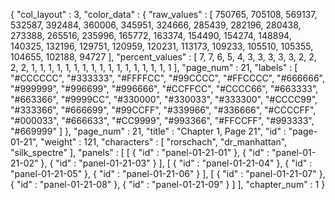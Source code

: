 {
  "col_layout" : 3,
  "color_data" : {
    "raw_values" : [
      750765,
      705108,
      569137,
      532587,
      392484,
      360006,
      345951,
      324666,
      285439,
      282196,
      280438,
      273388,
      265516,
      235996,
      165772,
      163374,
      154490,
      154274,
      148894,
      140325,
      132196,
      129751,
      120959,
      120231,
      113173,
      109233,
      105510,
      105355,
      104655,
      102188,
      94727
    ],
    "percent_values" : [
      7,
      7,
      6,
      5,
      4,
      3,
      3,
      3,
      3,
      3,
      2,
      2,
      2,
      2,
      1,
      1,
      1,
      1,
      1,
      1,
      1,
      1,
      1,
      1,
      1,
      1,
      1,
      1,
      1,
      1,
      1
    ],
    "page_num" : 21,
    "labels" : [
      "#CCCCCC",
      "#333333",
      "#FFFFCC",
      "#99CCCC",
      "#FFCCCC",
      "#666666",
      "#999999",
      "#996699",
      "#996666",
      "#CCFFCC",
      "#CCCC66",
      "#663333",
      "#663366",
      "#9999CC",
      "#330000",
      "#330033",
      "#333300",
      "#CCCC99",
      "#333366",
      "#666699",
      "#99CCFF",
      "#339966",
      "#336666",
      "#CCCCFF",
      "#000033",
      "#666633",
      "#CC9999",
      "#993366",
      "#FFCCFF",
      "#993333",
      "#669999"
    ]
  },
  "page_num" : 21,
  "title" : "Chapter 1, Page 21",
  "id" : "page-01-21",
  "weight" : 121,
  "characters" : [
    "rorschach",
    "dr_manhattan",
    "silk_spectre"
  ],
  "panels" : [
    [
      {
        "id" : "panel-01-21-01"
      },
      {
        "id" : "panel-01-21-02"
      },
      {
        "id" : "panel-01-21-03"
      }
    ],
    [
      {
        "id" : "panel-01-21-04"
      },
      {
        "id" : "panel-01-21-05"
      },
      {
        "id" : "panel-01-21-06"
      }
    ],
    [
      {
        "id" : "panel-01-21-07"
      },
      {
        "id" : "panel-01-21-08"
      },
      {
        "id" : "panel-01-21-09"
      }
    ]
  ],
  "chapter_num" : 1
}

